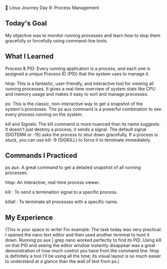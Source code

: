 🐧 Linux Journey Day 9: Process Management

## Today's Goal
My objective was to monitor running processes and learn how to stop them gracefully or forcefully using command-line tools.

## What I Learned
Process & PID: Every running application is a process, and each one is assigned a unique Process ID (PID) that the system uses to manage it.

htop: This is a fantastic, user-friendly, and interactive tool for viewing all running processes. It gives a real-time overview of system stats like CPU and memory usage and makes it easy to sort and manage processes.

ps: This is the classic, non-interactive way to get a snapshot of the system's processes. The ps aux command is a powerful combination to see every process running on the system.

kill and Signals: The kill command is more nuanced than its name suggests. It doesn't just destroy a process; it sends a signal. The default signal (SIGTERM or -15) asks the process to shut down gracefully. If a process is stuck, you can use kill -9 (SIGKILL) to force it to terminate immediately.

## Commands I Practiced
ps aux: A great command to get a detailed snapshot of all running processes.

htop: An interactive, real-time process viewer.

kill <PID>: To send a termination signal to a specific process.

killall <process-name>: To terminate all processes with a specific name.

## My Experience
(This is your space to write! For example: The task today was very practical. I opened the nano text editor and then used another terminal to hunt it down. Running ps aux | grep nano worked perfectly to find its PID. Using kill on that PID and seeing the editor window instantly disappear was a great demonstration of how much control you have from the command line. htop is definitely a tool I'll be using all the time; its visual layout is so much easier to understand at a glance than the wall of text from ps.)
